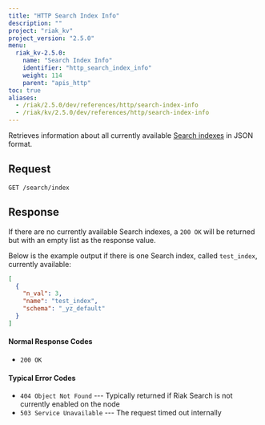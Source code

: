 ```yaml
---
title: "HTTP Search Index Info"
description: ""
project: "riak_kv"
project_version: "2.5.0"
menu:
  riak_kv-2.5.0:
    name: "Search Index Info"
    identifier: "http_search_index_info"
    weight: 114
    parent: "apis_http"
toc: true
aliases:
  - /riak/2.5.0/dev/references/http/search-index-info
  - /riak/kv/2.5.0/dev/references/http/search-index-info
---
```


Retrieves information about all currently available [Search indexes](/riak/kv/2.5.0/developing/usage/search) in JSON format.

## Request

```
GET /search/index
```

## Response

If there are no currently available Search indexes, a `200 OK` will be
returned but with an empty list as the response value.

Below is the example output if there is one Search index, called
`test_index`, currently available:

```json
[
  {
    "n_val": 3,
    "name": "test_index",
    "schema": "_yz_default"
  }
]
```

#### Normal Response Codes

* `200 OK`

#### Typical Error Codes

* `404 Object Not Found` --- Typically returned if Riak Search is not
    currently enabled on the node
* `503 Service Unavailable` --- The request timed out internally
